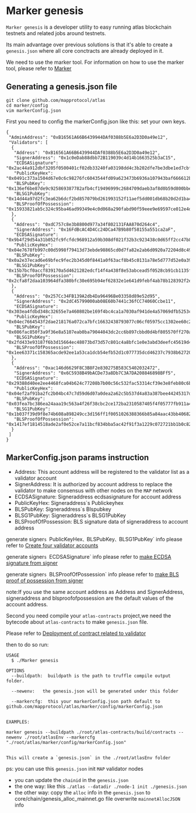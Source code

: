 # Marker genesis

`Marker genesis` is a developer utility to easy running atlas blockchain testnets and related jobs around testnets.

Its main advantage over previous solutions is that it's able to create a `genesis.json` where all core conctracts are
already deployed in it.

We need to use the marker tool. For information on how to use the marker tool, please refer to [Marker](/develop/map-relay-chain/marker/Marker.md)

## Generating a genesis.json file

```
git clone github.com/mapprotocol/atlas
cd marker/config
vim markerConfig.json
```

First you need to config the markerConfig.json like this: set your own keys.

```shell
{
 "AdminAddress": "0xB16561A66B6439944DAf0388b5E6a2D3D0a49e12",
 "Validators": [
  {
   "Address": "0xB16561A66B6439944DAf0388b5E6a2D3D0a49e12",
   "SignerAddress": "0x1c0eDab88dbb72B119039c4d14b1663525b3aC15",
   "ECDSASignature": "0x2ac44a912dbf3205f0500401cf02db33240fa03198dd4c3b202dfe7be3dbe1ed7cbfbe9326d50223faf2971e3ecefed027df1dda6727e9c45b55b377384dacf201",
   "PublicKeyHex": "0x0491c373a1504d67e0c6c98276fc6043544fd09a623473b6936a107943baf666612b5e2a3beacf839d1ec74fd00f4388d4b813eac26b26ab4859003473b286650a",
   "BLSPubKey": "0x136ef6be87de9c925869387782afb4cf19496999c2684709daeb3af8d0b59d800bbe05870789f0f9b3cadababa69f5a00a38bbcba71d99c4c35d671442232c4d3017fd6b99e8356a3e4e985bdfc60bbcb8d939c87976a1ff677d7c42989b379a0b4c0f168a544c892bd2b3ec480e3d6c58c7dddb8d83677ebee2e87ab3660b80",
   "BLSG1PubKey": "0x14d44a97d2fc3ea62b6dcf2bd857079bd261993152f11aef5dd001db68b20d2d1ba45f117b6530a7aec45d7d90fd4e15d2a62f62b706eaa115aa801caeee294b",
   "BLSProofOfPossession": "0x15933821ab5c324c95ba46ad99349e4c0d068a290fabd90f59eee9e69597ce012e4df0614f48696ff22c52a0667ee1daf8ca581d920c39ba726f0f3c69cae66e"
  },
  {
   "Address": "0xdC757c8e3b8800d977a34f802131FAA870d264c4",
   "SignerAddress": "0x16FdBcAC4D4Cc24DCa47B9b80f58155a551ca2aF",
   "ECDSASignature": "0x9b4f29d54a31b052fc9fcfdc968912a59b308df021f32b3c923438c0d65ff2cc47b8d01bf5968d70a8c82875a1852c313540f89467a3fe833902a0c0aff5a27a01",
   "PublicKeyHex": "0x04e7678fb997c00d5998f79413d73ebde98865cd0d7fa82e2ab6d0920a72204d8c49c14f873ec9ee0e0b38651001acc9a4c1a0a63de6c6589b896f21f6a6bb6837",
   "BLSPubKey": "0x0a2e37ecad6e69bfec9fec2b345d0f8441a0f63acf8b45c0131a78e5d777d52e0a39404ca85f2c08752c1d4ff8df05c82c7880779d61fe3fabcd4fd682463c0515b1f0217561a6a72bd381da19e34c5560c6eccb08ff83d7d3f4ac6da7f5d1ed15a2780f782c1fa571fa65b99694af559b9df168b1d8745ac3bbc7d3fe550b94",
   "BLSG1PubKey": "0x15b7bcf0accf839170a5d4621282edcf14f4a438f8e53abcead5f0528cb91cb1135fd4e82ede1493ab1209af122e1dc186c885cc96d2413cbc09a58163b91eb9",
   "BLSProofOfPossession": "0x2cfa8f2daa103964dfa380bfc30e695b94ef62832e1e641d9febf4ab78b128392f2e33612a66cc75e35a6326b8a6aa0be26fd9567d4aeff16e9883a671648b5d"
  },
  {
   "Address": "0x257Cc34FB139A2db4Da96496Be03358d89e52d95",
   "SignerAddress": "0x2dC45799000ab08E60b7441c36fCC74060Ccbe11",
   "ECDSASignature": "0x303ea4fdbd348c32655e7a460802be169f4bc4ca1a7030af941de4a57069dfb5253c0c087e06e258f63e50176bd5b54bf462514d8116ec3394bdc875c5678f7500",
   "PublicKeyHex": "0x04ec7664543f2dae218176a072ca7bfc16632438793077c06cf05975cc1302ee60c27f29e2cc3b64ffbaa69d2939e937f99a7bf93d7c5fa59bffbcd769e4f234e8",
   "BLSPubKey": "0x086fac850f3a9f36e8a5107eab0ba79044043dc2cc6b897cbbd0d4bf805570ff270a98f28e2d2e70b7b2ecc41a4a13e453178354997aa2038852c5945f0564bb02cdf57642881a1b40417fe3620429fc087f8dee6a68e5d7193d3243c38a1f3827d0f4cb616722a1fa78a283a17589d7688a769ade77e9d6417c6e2a9adf59c3",
   "BLSG1PubKey": "0x2fd433e93187f6b3d15664ec48073bd73d57c801c4a8bfc1e0e3abd3deefc45619d45ac7ad54df7dda5b8afd6f882c9d9f879dbc6d587f1da5da1751baac729f",
   "BLSProofOfPossession": "0x1ee63371c158365acde92ee1a53ca1dcb54efb52d1c077735dcd46237c7938b62720e4903dd9b825f3bed819422791352a9b7fe1a39e1183d33c0ca892cff1f4"
  },
  {
   "Address": "0xac146d6629F8C3B8F2e830275B583C5402032472",
   "SignerAddress": "0x6C5938B49bACDe73a8Db7C3A7DA208846898BFf5",
   "ECDSASignature": "0x29388d40ee2ee4468fca04b624c77208b7b00c56c532fac53314cf39e3e8feb80c6bd2b7d25a6e20e9da0adaeec4b49c13b673e6ca2d088370e0b6189fb216f000",
   "PublicKeyHex": "0x04ef2af91ba2fc2b04bc47c7d59d6d07a0dea2a62c5b537d4a83a387bee44245317de753c4e45858708c0d31473c6595ac9dddbcf7ac02a13df4af1a188e2c9c24",
   "BLSPubKey": "0x03fea7bc386ea24aaa19c563a4f26f38cbc2ce172ba2310587405f4f05777fb911a4c3553b7b6529ea02a9da3ae2df6f70c3409105b39e1930d6a6ae8344fc221f5dfb2e73cc8ce434d1af33d95366796bdec26ca7cfcc0a03867fabf471884206db6b9e175a131995bd0c70b93a6f2eec96d831ad0c42d13d334f780d578834",
   "BLSG1PubKey": "0x1b037f39d9f8e74b608a898249cc3d156ff1f0051026388366b85a84aac43bb4068275cd909e16b29f1b3bc97e91ec0a8b95a11b8a574cbc2c9ea142d26c8a49",
   "BLSProofOfPossession": "0x1417ef1814518ade2af0e52ce7a11bcf834bba5ac42f91f3a1229c072721bb1b0c82513600690ebc0244572dd459d280abd6c14c0fc4837fa06335c88457a402"
  }
 ]
}
```
## MarkerConfig.json params instruction

- Address:        This account address will be registered to the validator list as a validator account
- SignerAddress:  It is authorized by account address to replace the validator to make consensus with other nodes on the `MAP` network
- ECDSASignature: Signeraddress ecdsasignature for account address
- PublicKeyHex:   Signeraddress`s Publickeyhex
- BLSPubKey:      Signeraddress`s Blspubkey
- BLSG1PubKey:    Signeraddress`s BLSG1PubKey
- BLSProofOfPossession: BLS signature data of signeraddress to account address

generate signer`s `PublicKeyHex`、`BLSPubKey`、`BLSG1PubKey` info please refer to  [Create four validator accounts](./make-private-chain.md#create-four-validator-accounts)

generate signer`s `ECDSASignature` info please refer to  [make ECDSA signature from signer](./marker/AboutValidator.md#makeecdsasignaturefromsigner)

generate signer`s `BLSProofOfPossession` info please refer to  [make BLS proof of possession from signer](./marker/AboutValidator.md#makeblsproofofpossessionfromsigner)

note:If you use the same account address as Address and SignerAddress, signeraddress and blsproofofpossession are the default values of the account address.

Second you need compile your `atlas-contracts` project,we need the bytecode about `atlas-contracts` to make `genesis.json` file.

Please refer to [Deployment of contract related to validator](./contracts/DeployContracts.md#deployment-of-contract-related-to-validator)

then to do so run:

```shell
USAGE
  $ ./Marker genesis

OPTIONS
  --buildpath:  buildpath is the path to truffle compile output folder.
  
  --newenv:   the genesis.json will be generated under this folder 

  --markercfg:  this your markerConfig.json path default to github.com/mapprotocol/atlas/marker/config/markerConfig.json
                                                     
  
EXAMPLES:

marker genesis --buildpath ./root/atlas-contracts/build/contracts --newenv ./root/atlasEnv --markercfg "./root/atlas/marker/config/markerConfig.json"


This will create a `genesis.json` in the ./root/atlasEnv folder
```

ps: you can use this `genesis.json` init `MAP` validator nodes
- you can update the `chainid` in the `genesis.json` 
- the one way: like this `./atlas --datadir ./node-1 init ./genesis.json`
- the other way: copy the `alloc` info in the `genesis.json` to core/chain/genesis_alloc_mainnet.go file overwrite `mainnetAllocJSON` info
